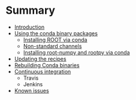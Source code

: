 # Summary

* [Introduction](README.md)
* [Using the conda binary packages](using_the_conda_binary_packages.md)
   * [Installing ROOT via conda](installing_root_via_conda.md)
   * [Non-standard channels](non-standard_channels.md)
   * [Installing root-numpy and rootpy via conda](installing_rootnumpy_and_rootpy_via_conda.md)
* [Updating the recipes](updating_the_recipes.md)
* [Rebuilding Conda binaries](rebuilding_conda_binaries.md)
* [Continuous integration](continuous_integration.md)
   * Travis
   * Jenkins
* [Known issues](known_issues.md)

